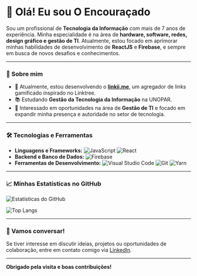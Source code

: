 # 👋 Olá! Eu sou O Encouraçado

Sou um profissional de **Tecnologia da Informação** com mais de 7 anos de experiência. Minha especialidade é na área de **hardware, software, redes, design gráfico e gestão de TI**. Atualmente, estou focado em aprimorar minhas habilidades de desenvolvimento de **ReactJS** e **Firebase**, e sempre em busca de novos desafios e conhecimentos.

---

### 🚀 Sobre mim

- 🔭 Atualmente, estou desenvolvendo o **[linkii.me](https://linkii.me)**, um agregador de links gamificado inspirado no Linktree.
- 📚 Estudando **Gestão da Tecnologia da Informação** na UNOPAR.
- 🎯 Interessado em oportunidades na área de **Gestão de TI** e focado em expandir minha presença e autoridade no setor de tecnologia.

---

### 🛠️ Tecnologias e Ferramentas

- **Linguagens e Frameworks:** ![JavaScript](https://img.shields.io/badge/-JavaScript-F7DF1E?style=flat&logo=javascript&logoColor=black) ![React](https://img.shields.io/badge/-React-61DAFB?style=flat&logo=react&logoColor=black)
- **Backend e Banco de Dados:** ![Firebase](https://img.shields.io/badge/-Firebase-FFCA28?style=flat&logo=firebase&logoColor=black)
- **Ferramentas de Desenvolvimento:** ![Visual Studio Code](https://img.shields.io/badge/-VS_Code-007ACC?style=flat&logo=visual-studio-code) ![Git](https://img.shields.io/badge/-Git-F05032?style=flat&logo=git&logoColor=white) ![Yarn](https://img.shields.io/badge/-Yarn-2C8EBB?style=flat&logo=yarn)

---

### 📈 Minhas Estatísticas no GitHub

![Estatísticas do GitHub](https://github-readme-stats.vercel.app/api?username=OEncouracado&show_icons=true&theme=radical)

![Top Langs](https://github-readme-stats.vercel.app/api/top-langs/?username=OEncouracado&layout=compact&theme=radical)

---

### 💬 Vamos conversar!

Se tiver interesse em discutir ideias, projetos ou oportunidades de colaboração, entre em contato comigo via [LinkedIn](https://www.linkedin.com/in/carlos-jardel-dos-santos).

---

**Obrigado pela visita e boas contribuições!**
